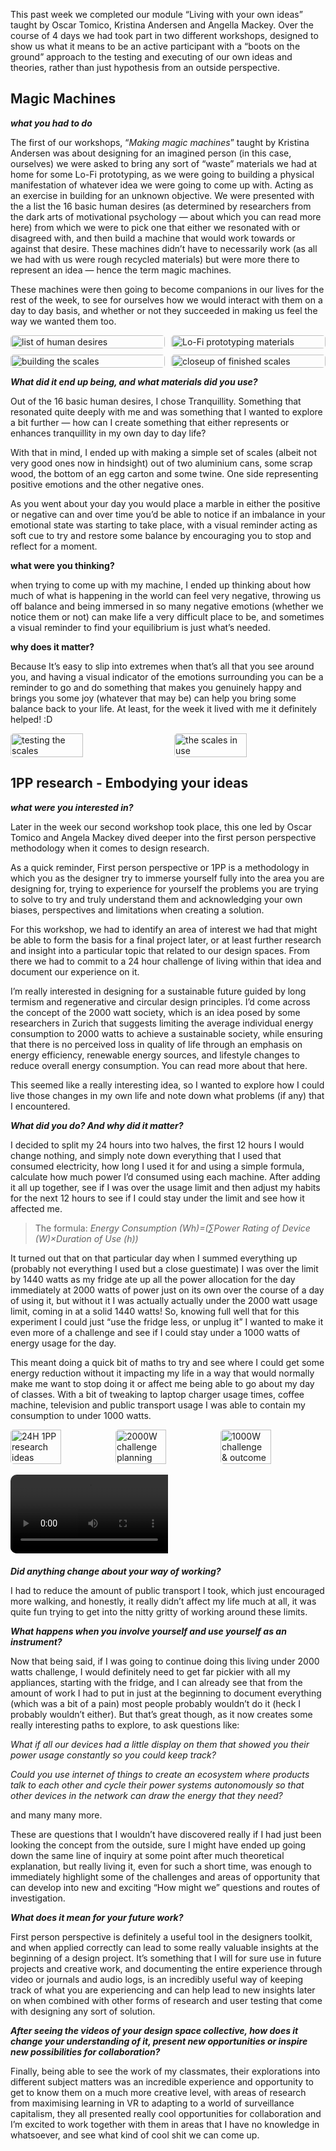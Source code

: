 This past week we completed our module “Living with your own ideas” taught by Oscar Tomico, Kristina Andersen and Angella Mackey. Over the course of 4 days we had took part in two different workshops, designed to show us what it means to be an active participant with a “boots on the ground” approach to the testing and executing of our own ideas and theories, rather than just hypothesis from an outside perspective. 

## Magic Machines

***what you had to do***

The first of our workshops, “*Making magic machines*” taught by Kristina Andersen was about designing for an imagined person (in this case, ourselves) we were asked to bring any sort of “waste” materials we had at home for some Lo-Fi prototyping, as we were going to building a physical manifestation of whatever idea we were going to come up with. Acting as an exercise in building for an unknown objective. We were presented with the a list the 16 basic human desires (as determined by researchers from the dark arts of motivational psychology — about which you can read more here) from which we were to pick one that either we resonated with or disagreed with, and then build a machine that would work towards or against that desire. These machines didn’t have to necessarily work (as all we had with us were rough recycled materials) but were more there to represent an idea — hence the term magic machines. 

These machines were then going to become companions in our lives for the rest of the week, to see for ourselves how we would interact with them on a day to day basis, and whether or not they succeeded in making us feel the way we wanted them too.

<!--*add images and gifs here of the build process* -->
<!-- Markdown Content -->
<div class="image-grid">
  <img src="../images/05. Living with your own ideas/Magic Machines/list of human desires.jpg" class="grid-item" alt="list of human desires">
  <img src="../images/05. Living with your own ideas/Magic Machines/Lo-Fi prototyping materials.jpg" class="grid-item" alt="Lo-Fi prototyping materials">
  <img src="../images/05. Living with your own ideas/Magic Machines/building the scales.jpg" class="grid-item portrait-image" alt="building the scales">
  <img src="../images/05. Living with your own ideas/Magic Machines/closeup of finished scales.jpg" class="grid-item" alt="closeup of finished scales">
  <!-- Add more images as needed -->
</div>

<!-- CSS Styles -->
<style>
  /* Styles for the image grid container */
  .image-grid {
    display: grid;
    grid-template-columns: repeat(2, 1fr); /* Two columns */
    /*grid-template-columns: repeat(auto-fill, minmax(200px, 1fr));*/ /*use this line of code to create a responsive grid that will place all images in one continuous row - each image will shrink accordignly*/
    grid-gap: 10px;
    /* Additional grid container styles can be added here */
  }

  /* Styles for individual grid items (images) */
  .grid-item {
    width: 100%;
    height: auto;
    object-fit: cover;
    border-radius: 5px; /* Add rounded corners to images */
    /* Additional styles for grid items can be added here */
  }
  /* Styles for portrait images */ /*apply this class to any portrait photo in a grid to crop it to landscape: class="grid-item portrait-image" */
.portrait-image {
    object-position: center middle; /* Adjust this property to control the cropping of portrait images */
  }
</style>

***What did it end up being, and what materials did you use?***

Out of the 16 basic human desires, I chose Tranquillity. Something that resonated quite deeply with me and was something that I wanted to explore a bit further — how can I create something that either represents or enhances tranquillity in my own day to day life?  

With that in mind, I ended up with making a simple set of scales (albeit not very good ones now in hindsight) out of two aluminium cans, some scrap wood, the bottom of an egg carton and some twine. One side representing positive emotions and the other negative ones. 

As you went about your day you would place a marble in either the positive or negative can and over time you’d be able to notice if an imbalance in your emotional state was starting to take place, with a visual reminder acting as soft cue to try and restore some balance by encouraging you to stop and reflect for a moment.  

**what were you thinking?**

when trying to come up with my machine, I ended up thinking about how much of what is happening in the world can feel very negative, throwing us off balance and being immersed in so many negative emotions (whether we notice them or not) can make life a very difficult place to be, and sometimes a visual reminder to find your equilibrium is just what’s needed.

**why does it matter?**

Because It’s easy to slip into extremes when that’s all that you see around you, and having a visual indicator of the emotions surrounding you can be a reminder to go and do something that makes you genuinely happy and brings you some joy (whatever that may be) can help you bring some balance back to your life. At least, for the week it lived with me it definitely helped! :D

<!--  *add images and gifs here of the final scales* -->
<div class="image-container">
    <img src="../images/05. Living with your own ideas/Magic Machines/Scales testing.gif" alt="testing the scales" class="rounded-image">
    <img src="../images/05. Living with your own ideas/Magic Machines/closeup of scales in use.jpg" alt="the scales in use" class="rounded-image">
</div>

<style>
/* CSS Styles */
.image-container {
    display: flex; /* Use flexbox to align images horizontally */
    justify-content: space-between; /* Add space between images */
}

.image-container img {
    width: 48%; /* Adjust the width of images as needed */
    height: auto; /* Maintain aspect ratio */
    object-fit: cover; /* Ensure the image covers the container while maintaining aspect ratio */
    border-radius: 5px; /* Add rounded corners to images */
}

.rounded-image {
    border-radius: 5px; /* Apply rounded corners to images with this class */
}
</style>


## 1PP research - Embodying your ideas

***what were you interested in?*** 

Later in the week our second workshop took place, this one led by Oscar Tomico and Angela Mackey dived deeper into the first person perspective methodology when it comes to design research. 

As a quick reminder, First person perspective or 1PP is a methodology in which you as the designer try to immerse yourself fully into the area you are designing for, trying to experience for yourself the problems you are trying to solve to try and truly understand them and acknowledging your own biases, perspectives and limitations when creating a solution. 

For this workshop, we had to identify an area of interest we had that might be able to form the basis for a final project later, or at least further research and insight into a particular topic that related to our design spaces. From there we had to commit to a 24 hour challenge of living within that idea and document our experience on it. 

I’m really interested in designing for a sustainable future guided by long termism and regenerative and circular design principles. I’d come across the concept of the 2000 watt society, which is an idea posed by some researchers in Zurich that suggests limiting the average individual energy consumption to 2000 watts to achieve a sustainable society, while ensuring that there is no perceived loss in quality of life through an emphasis on energy efficiency, renewable energy sources, and lifestyle changes to reduce overall energy consumption. You can read more about that here. 

This seemed like a really interesting idea, so I wanted to explore how I could live those changes in my own life and note down what problems (if any) that I encountered. 

***What did you do? And why did it matter?***

I decided to split my 24 hours into two halves, the first 12 hours I would change nothing, and simply note down everything that I used that consumed electricity, how long I used it for and using a simple formula, calculate how much power I’d consumed using each machine. After adding it all up together, see if I was over the usage limit and then adjust my habits for the next 12 hours to see if I could stay under the limit and see how it affected me. 

> The formula: *Energy Consumption (Wh)=(∑Power Rating of Device (W)×Duration of Use (h))*
> 

It turned out that on that particular day when I summed everything up (probably not everything I used but a close guestimate) I was over the limit by 1440 watts as my fridge ate up all the power allocation for the day immediately at 2000 watts of power just on its own over the course of a day of using it, but without it I was actually actually under the 2000 watt usage limit, coming in at a solid 1440 watts! So, knowing full well that for this experiment I could just “use the fridge less, or unplug it” I wanted to make it even more of a challenge and see if I could stay under a 1000 watts of energy usage for the day. 

This meant doing a quick bit of maths to try and see where I could get some energy reduction without it impacting my life in a way that would normally make me want to stop doing it or affect me being able to go about my day of classes. With a bit of tweaking to laptop charger usage times, coffee machine, television and public transport usage I was able to contain my consumption to under 1000 watts. 

<!--  *add images and gifs here of the final scales* -->
<div class="image-container">
    <img src="../images/05. Living with your own ideas/1PP 2000 watt challenge/24H 1PP research ideas.jpg" alt="24H 1PP research ideas" class="rounded-image">
    <img src="../images/05. Living with your own ideas/1PP 2000 watt challenge/2000W challenge planning.jpg" alt="2000W challenge planning" class="rounded-image">
    <img src="../images/05. Living with your own ideas/1PP 2000 watt challenge/1000W challenge & outcome.jpg" alt="1000W challenge & outcome" class="rounded-image">
</div>

<style>
/* CSS Styles */
.image-container {
    display: flex; /* Use flexbox to align images horizontally */
    justify-content: space-between; /* Add space between images */
}

.image-container img {
    width: 48%; /* Adjust the width of images as needed */
    height: auto; /* Maintain aspect ratio */
    object-fit: cover; /* Ensure the image covers the container while maintaining aspect ratio */
    border-radius: 5px; /* Add rounded corners to images */
}

.rounded-image {
    border-radius: 5px; /* Apply rounded corners to images with this class */
}
</style>
<br>

<div class="rounded-container">
    <video width="320" height="240" controls>
        <source src="../images/05. Living with your own ideas/1PP 2000 watt challenge/2000 watt challenge video.mp4" type="video/mp4">
        Your browser does not support the video tag.
    </video>
</div>

<style>
    /* CSS Styles for the rounded image and video */
    .rounded-container {
        border-radius: 10px; /* Adjust the value to control the amount of rounding */
        overflow: hidden; /* This ensures the content is clipped to fit the rounded container */
        margin-bottom: 20px; /* Adds some space between images and videos */
    }

    .rounded-container img,
    .rounded-container video {
        width: 50%; /* Ensures the content takes up 100% of the container width */
        height: auto; /* Maintains the aspect ratio of the content */
        display: block; /* Removes extra space below inline elements */
    }
</style>



***Did anything change about your way of working?***

I had to reduce the amount of public transport I took, which just encouraged more walking, and honestly, it really didn’t affect my life much at all, it was quite fun trying to get into the nitty gritty of working around these limits. 

***What happens when you involve yourself and use yourself as an instrument?***

Now that being said, if I was going to continue doing this living under 2000 watts challenge, I would definitely need to get far pickier with all my appliances, starting with the fridge, and I can already see that from the amount of work I had to put in just at the beginning to document everything (which was a bit of a pain) most people probably wouldn’t do it (heck I probably wouldn’t either). But that’s great though, as it now creates some really interesting paths to explore, to ask questions like: 

*What if all our devices had a little display on them that showed you their power usage constantly so you could keep track?* 

*Could you use internet of things to create an ecosystem where products talk to each other and cycle their power systems autonomously so that other devices in the network can draw the energy that they need?* 

and many many more. 

These are questions that I wouldn’t have discovered really if I had just been looking the concept from the outside, sure I might have ended up going down the same line of inquiry at some point after much theoretical explanation, but really living it, even for such a short time, was enough to immediately highlight some of the challenges and areas of opportunity that can develop into new and exciting “How might we” questions and routes of investigation. 

***What does it mean for your future work?***

First person perspective is definitely a useful tool in the designers toolkit, and when applied correctly can lead to some really valuable insights at the beginning of a design project. It’s something that I will for sure use in future projects and creative work, and documenting the entire experience through video or journals and audio logs, is an incredibly useful way of keeping track of what you are experiencing and can help lead to new insights later on when combined with other forms of research and user testing that come with designing any sort of solution. 

***After seeing the videos of your design space collective, how does it change your understanding of it, present new opportunities or inspire new possibilities for collaboration?***

Finally, being able to see the work of my classmates, their explorations into different subject matters was an incredible experience and opportunity to get to know them on a much more creative level, with areas of research from maximising learning in VR to adapting to a world of surveillance capitalism, they all presented really cool opportunities for collaboration and I’m excited to work together with them in areas that I have no knowledge in whatsoever, and see what kind of cool shit we can come up.


